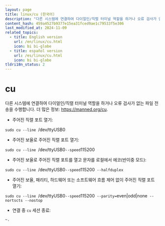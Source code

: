 ```yaml
---
layout: page
title: linux/cu (한국어)
description: "다른 시스템에 연결하여 다이얼인/직렬 터미널 역할을 하거나 오류 검사가 없는 파일 전송을 수행합니다."
content_hash: 459a4527b9377e15ea31fced9ae1c79533f5e306
last_modified_at: 2024-11-09
related_topics:
  - title: English version
    url: /en/linux/cu.html
    icon: bi bi-globe
  - title: español version
    url: /es/linux/cu.html
    icon: bi bi-globe
tldri18n_status: 2
---
```

# cu

다른 시스템에 연결하여 다이얼인/직렬 터미널 역할을 하거나 오류 검사가 없는 파일 전송을 수행합니다.
더 많은 정보: <https://manned.org/cu>.

- 주어진 직렬 포트 열기:

`sudo cu --line `<span class="tldr-var badge badge-pill bg-dark-lm bg-white-dm text-white-lm text-dark-dm font-weight-bold">/dev/ttyUSB0</span>

- 주어진 보율로 주어진 직렬 포트 열기:

`sudo cu --line `<span class="tldr-var badge badge-pill bg-dark-lm bg-white-dm text-white-lm text-dark-dm font-weight-bold">/dev/ttyUSB0</span>` --speed `<span class="tldr-var badge badge-pill bg-dark-lm bg-white-dm text-white-lm text-dark-dm font-weight-bold">115200</span>

- 주어진 보율로 주어진 직렬 포트를 열고 문자를 로컬에서 에코(반이중 모드):

`sudo cu --line `<span class="tldr-var badge badge-pill bg-dark-lm bg-white-dm text-white-lm text-dark-dm font-weight-bold">/dev/ttyUSB0</span>` --speed `<span class="tldr-var badge badge-pill bg-dark-lm bg-white-dm text-white-lm text-dark-dm font-weight-bold">115200</span>` --halfduplex`

- 주어진 보율, 패리티, 하드웨어 또는 소프트웨어 흐름 제어 없이 주어진 직렬 포트 열기:

`sudo cu --line `<span class="tldr-var badge badge-pill bg-dark-lm bg-white-dm text-white-lm text-dark-dm font-weight-bold">/dev/ttyUSB0</span>` --speed `<span class="tldr-var badge badge-pill bg-dark-lm bg-white-dm text-white-lm text-dark-dm font-weight-bold">115200</span>` --parity=`<span class="tldr-var badge badge-pill bg-dark-lm bg-white-dm text-white-lm text-dark-dm font-weight-bold">even|odd|none</span>` --nortscts --nostop`

- 연결 중 `cu` 세션 종료:

`~.`
